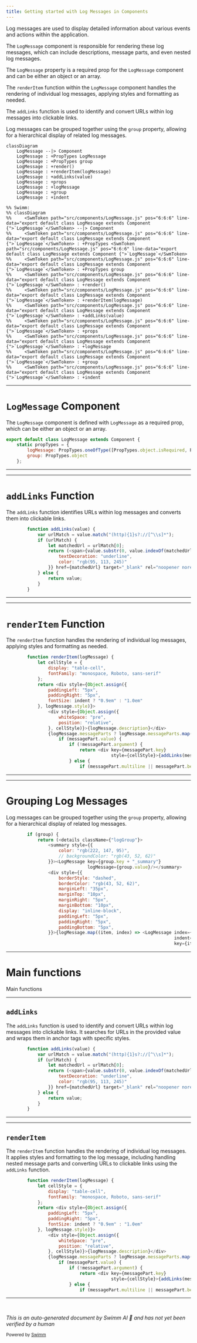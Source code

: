 ```yaml
---
title: Getting started with Log Messages in Components
---
```

Log messages are used to display detailed information about various events and actions within the application.

The <SwmToken path="src/components/LogMessage.js" pos="6:6:6" line-data="export default class LogMessage extends Component {">`LogMessage`</SwmToken> component is responsible for rendering these log messages, which can include descriptions, message parts, and even nested log messages.

The <SwmToken path="src/components/LogMessage.js" pos="6:6:6" line-data="export default class LogMessage extends Component {">`LogMessage`</SwmToken> property is a required prop for the <SwmToken path="src/components/LogMessage.js" pos="6:6:6" line-data="export default class LogMessage extends Component {">`LogMessage`</SwmToken> component and can be either an object or an array.

The <SwmToken path="src/components/LogMessage.js" pos="33:3:3" line-data="        function renderItem(logMessage) {">`renderItem`</SwmToken> function within the <SwmToken path="src/components/LogMessage.js" pos="6:6:6" line-data="export default class LogMessage extends Component {">`LogMessage`</SwmToken> component handles the rendering of individual log messages, applying styles and formatting as needed.

The <SwmToken path="src/components/LogMessage.js" pos="14:3:3" line-data="        function addLinks(value) {">`addLinks`</SwmToken> function is used to identify and convert URLs within log messages into clickable links.

Log messages can be grouped together using the <SwmToken path="src/components/LogMessage.js" pos="9:1:1" line-data="        group: PropTypes.object">`group`</SwmToken> property, allowing for a hierarchical display of related log messages.

```mermaid
classDiagram
    LogMessage --|> Component
    LogMessage : +PropTypes LogMessage
    LogMessage : +PropTypes group
    LogMessage : +render()
    LogMessage : +renderItem(logMessage)
    LogMessage : +addLinks(value)
    LogMessage : +props
    LogMessage : +logMessage
    LogMessage : +group
    LogMessage : +indent

%% Swimm:
%% classDiagram
%%     <SwmToken path="src/components/LogMessage.js" pos="6:6:6" line-data="export default class LogMessage extends Component {">`LogMessage`</SwmToken> --|> Component
%%     <SwmToken path="src/components/LogMessage.js" pos="6:6:6" line-data="export default class LogMessage extends Component {">`LogMessage`</SwmToken> : +PropTypes <SwmToken path="src/components/LogMessage.js" pos="6:6:6" line-data="export default class LogMessage extends Component {">`LogMessage`</SwmToken>
%%     <SwmToken path="src/components/LogMessage.js" pos="6:6:6" line-data="export default class LogMessage extends Component {">`LogMessage`</SwmToken> : +PropTypes group
%%     <SwmToken path="src/components/LogMessage.js" pos="6:6:6" line-data="export default class LogMessage extends Component {">`LogMessage`</SwmToken> : +render()
%%     <SwmToken path="src/components/LogMessage.js" pos="6:6:6" line-data="export default class LogMessage extends Component {">`LogMessage`</SwmToken> : +renderItem(logMessage)
%%     <SwmToken path="src/components/LogMessage.js" pos="6:6:6" line-data="export default class LogMessage extends Component {">`LogMessage`</SwmToken> : +addLinks(value)
%%     <SwmToken path="src/components/LogMessage.js" pos="6:6:6" line-data="export default class LogMessage extends Component {">`LogMessage`</SwmToken> : +props
%%     <SwmToken path="src/components/LogMessage.js" pos="6:6:6" line-data="export default class LogMessage extends Component {">`LogMessage`</SwmToken> : +logMessage
%%     <SwmToken path="src/components/LogMessage.js" pos="6:6:6" line-data="export default class LogMessage extends Component {">`LogMessage`</SwmToken> : +group
%%     <SwmToken path="src/components/LogMessage.js" pos="6:6:6" line-data="export default class LogMessage extends Component {">`LogMessage`</SwmToken> : +indent
```

<SwmSnippet path="/src/components/LogMessage.js" line="6">

---

# <SwmToken path="src/components/LogMessage.js" pos="6:6:6" line-data="export default class LogMessage extends Component {">`LogMessage`</SwmToken> Component

The <SwmToken path="src/components/LogMessage.js" pos="6:6:6" line-data="export default class LogMessage extends Component {">`LogMessage`</SwmToken> component is defined with <SwmToken path="src/components/LogMessage.js" pos="6:6:6" line-data="export default class LogMessage extends Component {">`LogMessage`</SwmToken> as a required prop, which can be either an object or an array.

```javascript
export default class LogMessage extends Component {
    static propTypes = {
        logMessage: PropTypes.oneOfType([PropTypes.object.isRequired, PropTypes.array.isRequired]).isRequired,
        group: PropTypes.object
    };
```

---

</SwmSnippet>

<SwmSnippet path="/src/components/LogMessage.js" line="14">

---

# <SwmToken path="src/components/LogMessage.js" pos="14:3:3" line-data="        function addLinks(value) {">`addLinks`</SwmToken> Function

The <SwmToken path="src/components/LogMessage.js" pos="14:3:3" line-data="        function addLinks(value) {">`addLinks`</SwmToken> function identifies URLs within log messages and converts them into clickable links.

```javascript
        function addLinks(value) {
            var urlMatch = value.match("(http){1}s?://[^\\s]*");
            if (urlMatch) {
                let matchedUrl = urlMatch[0];
                return (<span>{value.substr(0, value.indexOf(matchedUrl))}<a style={{
                    textDecoration: "underline",
                    color: "rgb(95, 113, 245)"
                }} href={matchedUrl} target="_blank" rel="noopener noreferrer">{matchedUrl}</a>{value.substr(value.indexOf(matchedUrl) + matchedUrl.length)}</span>);
            } else {
                return value;
            }
        }
```

---

</SwmSnippet>

<SwmSnippet path="/src/components/LogMessage.js" line="33">

---

# <SwmToken path="src/components/LogMessage.js" pos="33:3:3" line-data="        function renderItem(logMessage) {">`renderItem`</SwmToken> Function

The <SwmToken path="src/components/LogMessage.js" pos="33:3:3" line-data="        function renderItem(logMessage) {">`renderItem`</SwmToken> function handles the rendering of individual log messages, applying styles and formatting as needed.

```javascript
        function renderItem(logMessage) {
            let cellStyle = {
                display: "table-cell",
                fontFamily: "monospace, Roboto, sans-serif"
            };
            return <div style={Object.assign({
                paddingLeft: "5px",
                paddingRight: "5px",
                fontSize: indent ? "0.9em" : "1.0em"
            }, logMessage.style)}>
                <div style={Object.assign({
                    whiteSpace: "pre",
                    position: "relative",
                }, cellStyle)}>{logMessage.description}</div>
                {logMessage.messageParts ? logMessage.messageParts.map((messagePart) => {
                    if (messagePart.value) {
                        if (!messagePart.argument) {
                            return <div key={messagePart.key}
                                        style={cellStyle}>{addLinks(messagePart.value)}</div>;
                        } else {
                            if (messagePart.multiline || messagePart.because) {
```

---

</SwmSnippet>

<SwmSnippet path="/src/components/LogMessage.js" line="177">

---

# Grouping Log Messages

Log messages can be grouped together using the <SwmToken path="src/components/LogMessage.js" pos="177:4:4" line-data="        if (group) {">`group`</SwmToken> property, allowing for a hierarchical display of related log messages.

```javascript
        if (group) {
            return (<details className={"logGroup"}>
                <summary style={{
                    color: "rgb(222, 147, 95)",
                    // backgroundColor: "rgb(43, 52, 62)"
                }}><LogMessage key={group.key + "_summary"}
                               logMessage={group.value}/></summary>
                <div style={{
                    borderStyle: "dashed",
                    borderColor: "rgb(43, 52, 62)",
                    marginLeft: "35px",
                    marginTop: "10px",
                    marginRight: "5px",
                    marginBottom: "10px",
                    display: "inline-block",
                    paddingLeft: "5px",
                    paddingRight: "5px",
                    paddingBottom: "5px",
                }}>{logMessage.map((item, index) => <LogMessage index={index}
                                                                indent={true}
                                                                key={item.key}
```

---

</SwmSnippet>

# Main functions

Main functions

<SwmSnippet path="/src/components/LogMessage.js" line="14">

---

## <SwmToken path="src/components/LogMessage.js" pos="14:3:3" line-data="        function addLinks(value) {">`addLinks`</SwmToken>

The <SwmToken path="src/components/LogMessage.js" pos="14:3:3" line-data="        function addLinks(value) {">`addLinks`</SwmToken> function is used to identify and convert URLs within log messages into clickable links. It searches for URLs in the provided value and wraps them in anchor tags with specific styles.

```javascript
        function addLinks(value) {
            var urlMatch = value.match("(http){1}s?://[^\\s]*");
            if (urlMatch) {
                let matchedUrl = urlMatch[0];
                return (<span>{value.substr(0, value.indexOf(matchedUrl))}<a style={{
                    textDecoration: "underline",
                    color: "rgb(95, 113, 245)"
                }} href={matchedUrl} target="_blank" rel="noopener noreferrer">{matchedUrl}</a>{value.substr(value.indexOf(matchedUrl) + matchedUrl.length)}</span>);
            } else {
                return value;
            }
        }
```

---

</SwmSnippet>

<SwmSnippet path="/src/components/LogMessage.js" line="33">

---

## <SwmToken path="src/components/LogMessage.js" pos="33:3:3" line-data="        function renderItem(logMessage) {">`renderItem`</SwmToken>

The <SwmToken path="src/components/LogMessage.js" pos="33:3:3" line-data="        function renderItem(logMessage) {">`renderItem`</SwmToken> function handles the rendering of individual log messages. It applies styles and formatting to the log message, including handling nested message parts and converting URLs to clickable links using the <SwmToken path="src/components/LogMessage.js" pos="51:8:8" line-data="                                        style={cellStyle}&gt;{addLinks(messagePart.value)}&lt;/div&gt;;">`addLinks`</SwmToken> function.

```javascript
        function renderItem(logMessage) {
            let cellStyle = {
                display: "table-cell",
                fontFamily: "monospace, Roboto, sans-serif"
            };
            return <div style={Object.assign({
                paddingLeft: "5px",
                paddingRight: "5px",
                fontSize: indent ? "0.9em" : "1.0em"
            }, logMessage.style)}>
                <div style={Object.assign({
                    whiteSpace: "pre",
                    position: "relative",
                }, cellStyle)}>{logMessage.description}</div>
                {logMessage.messageParts ? logMessage.messageParts.map((messagePart) => {
                    if (messagePart.value) {
                        if (!messagePart.argument) {
                            return <div key={messagePart.key}
                                        style={cellStyle}>{addLinks(messagePart.value)}</div>;
                        } else {
                            if (messagePart.multiline || messagePart.because) {
```

---

</SwmSnippet>

&nbsp;

*This is an auto-generated document by Swimm AI 🌊 and has not yet been verified by a human*

<SwmMeta version="3.0.0" repo-id="Z2l0aHViJTNBJTNBbW9ja3NlcnZlci11aSUzQSUzQVN3aW1tLURlbW8=" repo-name="mockserver-ui"><sup>Powered by [Swimm](/)</sup></SwmMeta>
